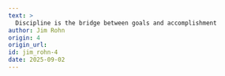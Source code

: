 ```yaml
---
text: >
  Discipline is the bridge between goals and accomplishment
author: Jim Rohn
origin: 4
origin_url:
id: jim_rohn-4
date: 2025-09-02 
---
```

